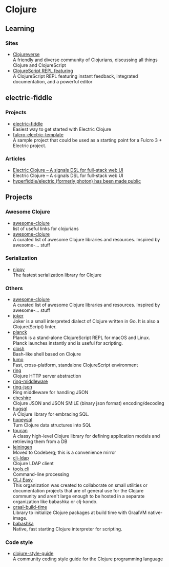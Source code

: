 # Clojure

## Learning

### Sites

- [Clojureverse](https://clojureverse.org/)
  <br/>A friendly and diverse community of Clojurians, discussing all things Clojure and ClojureScript
- [ClojureScript REPL featuring](https://clojurescript.io/)
  <br/>A ClojureScript REPL featuring instant feedback, integrated documentation, and a powerful editor

## electric-fiddle

### Projects

- [electric-fiddle](https://github.com/hyperfiddle/electric-fiddle)
  <br/>Easiest way to get started with Electric Clojure
- [fulcro-electric-template](https://github.com/hyperfiddle/fulcro-electric-template)
  <br/>A sample project that could be used as a starting point for a Fulcro 3 + Electric project.

### Articles

- [Electric Clojure – A signals DSL for full-stack web UI](https://news.ycombinator.com/item?id=34771771)
  <br/>Electric Clojure – A signals DSL for full-stack web UI
- [hyperfiddle/electric (formerly photon) has been made public](https://www.reddit.com/r/Clojure/comments/11146ic/hyperfiddleelectric_formerly_photon_has_been_made/)

## Projects

### Awesome Clojure

- [awesome-clojure](https://github.com/mbuczko/awesome-clojure)
  <br/>list of useful links for clojurians
- [awesome-clojure](https://github.com/razum2um/awesome-clojure)
  <br/>A curated list of awesome Clojure libraries and resources. Inspired by awesome-... stuff

### Serialization

- [nippy](https://github.com/taoensso/nippy)
  <br/>The fastest serialization library for Clojure

### Others

- [awesome-clojure](https://github.com/razum2um/awesome-clojure)
  <br/>A curated list of awesome Clojure libraries and resources. Inspired by awesome-... stuff
- [joker](https://joker-lang.org/)
  <br/>Joker is a small interpreted dialect of Clojure written in Go. It is also a Clojure(Script) linter.
- [planck](https://planck-repl.org/)
  <br/>Planck is a stand-alone ClojureScript REPL for macOS and Linux. <br/>
  Planck launches instantly and is useful for scripting.
- [closh](https://github.com/dundalek/closh)
  <br/>Bash-like shell based on Clojure
- [lumo](https://github.com/anmonteiro/lumo)
  <br/>Fast, cross-platform, standalone ClojureScript environment
- [ring](https://github.com/ring-clojure/ring)
  <br/>Clojure HTTP server abstraction
- [ring-middleware](https://github.com/puppetlabs/ring-middleware)
- [ring-json](https://github.com/ring-clojure/ring-json)
  <br/>Ring middleware for handling JSON
- [cheshire](https://github.com/dakrone/cheshire)
  <br/>Clojure JSON and JSON SMILE (binary json format) encoding/decoding
- [hugsql](https://www.hugsql.org/)
  <br/>A Clojure library for embracing SQL.
- [honeysql](https://github.com/seancorfield/honeysql)
  <br/>Turn Clojure data structures into SQL
- [toucan](https://github.com/metabase/toucan)
  <br/>A classy high-level Clojure library for defining application models and retrieving them from a DB
- [leiningen](https://codeberg.org/leiningen/leiningen)
  <br/>Moved to Codeberg; this is a convenience mirror
- [clj-ldap](https://github.com/pauldorman/clj-ldap)
  <br/>Clojure LDAP client
- [tools.cli](https://github.com/clojure/tools.cli)
  <br/>Command-line processing
- [CLJ Easy](https://github.com/clj-easy)
  <br/>This organization was created to collaborate on small utilities or documentation projects that are of general use
  for the Clojure community and aren't large enough to be hosted in a separate organization like babashka or clj-kondo.
- [graal-build-time](https://github.com/clj-easy/graal-build-time)
  <br/>Library to initialize Clojure packages at build time with GraalVM native-image.
- [babashka](https://babashka.org/)
  <br/>Native, fast starting Clojure interpreter for scripting.

### Code style

- [clojure-style-guide](https://github.com/bbatsov/clojure-style-guide)
  <br/>A community coding style guide for the Clojure programming language